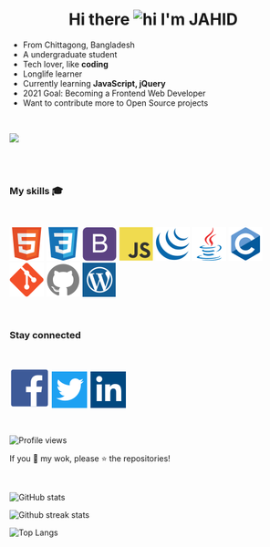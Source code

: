 <h1 align="center">Hi there <img src="https://user-images.githubusercontent.com/1303154/88677602-1635ba80-d120-11ea-84d8-d263ba5fc3c0.gif" width="25px" alt="hi"> I'm JAHID</h1>

* From Chittagong, Bangladesh
* A undergraduate student
* Tech lover, like **coding**
* Longlife learner
* Currently learning **JavaScript, jQuery**
* 2021 Goal: Becoming a Frontend Web Developer
* Want to contribute more to Open Source projects

<br>

<!-- ![](https://camo.githubusercontent.com/992babdffd8c74a1502de375fbdf7e4d54773242/68747470733a2f2f6d656469612e67697068792e636f6d2f6d656469612f53576f536b4e36447854737a71494b4571762f67697068792e676966) -->
![](https://github.com/DanielMichalski/DanielMichalski/blob/master/images/other/coding.gif?raw=true)

<br><br>

<h3> My skills &#127891; </h3>

<br>

<i><img title="HTML" alt="HTML" src="assets/html5.svg"/></i>
<i><img title="CSS" alt="CSS" src="assets/css3.svg"/></i>
<i><img title="Bootstrap" alt="Bootstrap" src="assets/bootstrap.svg"/></i>
<i><img title="JavaScript" alt="JavaScript" src="assets/javascript.svg"/></i>
<i><img title="jQuery" alt="jQuery" src="assets/jquery.svg"/></i>
<i><img title="Java" alt="Java" src="assets/java.svg"/></i>
<i><img title="C" alt="C" src="assets/c.svg"/></i>
<i><img title="Git" alt="Git" src="assets/git.svg"/></i>
<i><img title="GitHub" alt="GitHub" src="assets/github.svg"/></i>
<i><img title="WordPress" alt="WordPress" src="assets/wordpress.svg"/></i>
<!-- <i><img title="Markdown" alt="WordPress" src="assets/markdown.svg"/></i> -->

<br>

<h3> Stay connected </h3>

<br>

<a href="https://www.facebook.com/mrdeveloperjis" target="_blank"><img alt="Facebook" title="Facebook" src="assets/facebook.svg"/></a>
<a href="https://www.twitter.com/mrdeveloperjis" target="_blank"><img alt="Twitter" title="Twitter" src="assets/twitter.svg"/></a>
<a href="https://www.linkedin.com/in/mrdeveloperjis" target="_blank"><img alt="LinkedIn" title="LinkedIn" src="assets/linkedin.svg"/></a>

<br>

![Profile views](https://komarev.com/ghpvc/?username=mrdeveloperjis&color=blue)

If you &#128150; my wok, please &#11088; the repositories!

<br>

![GitHub stats](https://github-readme-stats.vercel.app/api?username=mrdeveloperjis&count_private=true&show_icons=true&include_all_commits=true&hide_rank=false)

![Github streak stats](https://github-readme-streak-stats.herokuapp.com/?user=mrdeveloperjis)

![Top Langs](https://github-readme-stats.vercel.app/api/top-langs/?username=mrdeveloperjis&layout=compact&hide=ruby)

<!-- ![tropghy](https://github-profile-trophy.vercel.app/?username=hansputera) -->

<!-- ![Repo Card](https://github-readme-stats.vercel.app/api/pin/?username=mrdeveloperjis&repo=mrdeveloperjis&show_owner=true) -->

<!-- ![stackoverflow card](https://readme-components.vercel.app/api?component=stackoverflow&stackoverflowid=14239209) -->
